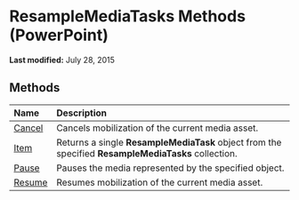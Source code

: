 
# ResampleMediaTasks Methods (PowerPoint)

 **Last modified:** July 28, 2015


## Methods



|**Name**|**Description**|
|:-----|:-----|
| [Cancel](9ca43cf6-9f2d-9b81-2f91-6d16c4dffd05.md)|Cancels mobilization of the current media asset.|
| [Item](b4854abe-bde9-28b0-206b-52d7f4de5603.md)|Returns a single  **ResampleMediaTask** object from the specified **ResampleMediaTasks** collection.|
| [Pause](2d4c52fb-5b4a-f867-6789-cadda6d4f4a4.md)|Pauses the media represented by the specified object.|
| [Resume](d58b0932-38f9-1589-efdc-7860fab1f5ad.md)|Resumes mobilization of the current media asset.|
